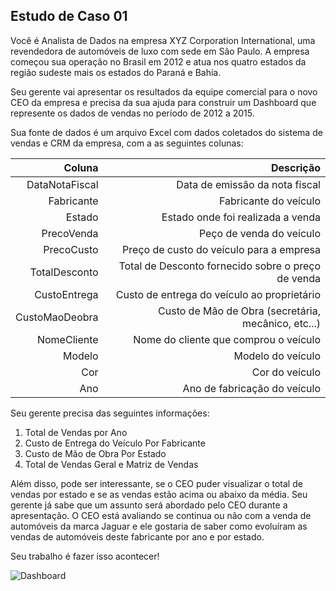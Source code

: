 ## Estudo de Caso 01
Você é Analista de Dados na empresa XYZ Corporation International, uma revendedora
de automóveis de luxo com sede em São Paulo. A empresa começou sua operação no Brasil em
2012 e atua nos quatro estados da região sudeste mais os estados do Paraná e Bahia.

Seu gerente vai apresentar os resultados da equipe comercial para o novo CEO da
empresa e precisa da sua ajuda para construir um Dashboard que represente os dados de
vendas no período de 2012 a 2015.

Sua fonte de dados é um arquivo Excel com dados coletados do sistema de vendas e
CRM da empresa, com a as seguintes colunas:

|   Coluna |   Descrição |
|---------:|------------:|
|   DataNotaFiscal |   Data de emissão da nota fiscal |
|   Fabricante |   Fabricante do veículo |
|   Estado |   Estado onde foi realizada a venda |
|   PrecoVenda |   Peço de venda do veículo |
|   PrecoCusto |   Preço de custo do veículo para a empresa |
|   TotalDesconto |   Total de Desconto fornecido sobre o preço de venda |
|   CustoEntrega |   Custo de entrega do veículo ao proprietário |
|   CustoMaoDeobra |   Custo de Mão de Obra (secretária, mecânico, etc...) |
|   NomeCliente |   Nome do cliente que comprou o veículo |
|   Modelo |   Modelo do veículo |
|   Cor |   Cor do veículo |
|   Ano |   Ano de fabricação do veículo |

Seu gerente precisa das seguintes informações:

1. Total de Vendas por Ano
2. Custo de Entrega do Veículo Por Fabricante
3. Custo de Mão de Obra Por Estado
4. Total de Vendas Geral e Matriz de Vendas

Além disso, pode ser interessante, se o CEO puder visualizar o total de vendas por
estado e se as vendas estão acima ou abaixo da média. Seu gerente já sabe que um assunto
será abordado pelo CEO durante a apresentação. O CEO está avaliando se continua ou não com
a venda de automóveis da marca Jaguar e ele gostaria de saber como evoluíram as vendas de
automóveis deste fabricante por ano e por estado.

Seu trabalho é fazer isso acontecer!

![Dashboard](/dash_sc01_01.png)